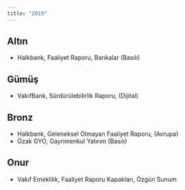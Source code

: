 ```yaml
---
title: "2019"
---
```


## Altın

-   Halkbank, Faaliyet Raporu, Bankalar (Basılı)

## Gümüş

-   VakıfBank, Sürdürülebilirlik Raporu, (Dijital)

## Bronz

-   Halkbank, Geleneksel Olmayan Faaliyet Raporu, (Avrupa)
-   Özak GYO, Gayrimenkul Yatırım (Basılı)

## Onur

-   Vakıf Emeklilik, Faaliyet Raporu Kapakları, Özgün Sunum
